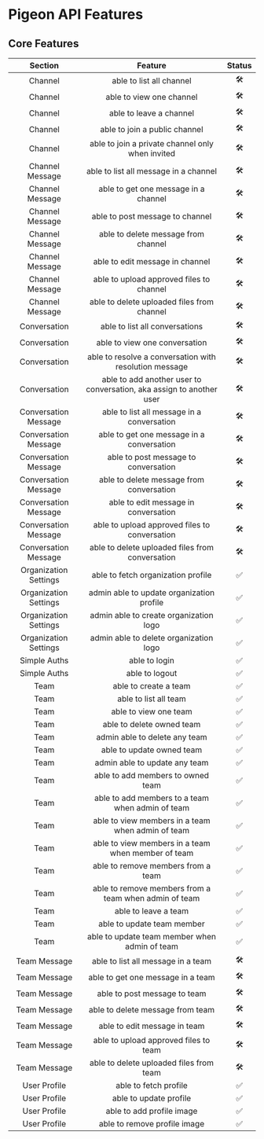 # Pigeon API Features
## Core Features
| Section | Feature | Status |
| :---: | :---: | :---: |
| Channel | able to list all channel | 🛠 |
| Channel | able to view one channel | 🛠 |
| Channel | able to leave a channel | 🛠 |
| Channel | able to join a public channel | 🛠 |
| Channel | able to join a private channel only when invited | 🛠 |
| Channel Message | able to list all message in a channel | 🛠 |
| Channel Message | able to get one message in a channel | 🛠 |
| Channel Message | able to post message to channel | 🛠 |
| Channel Message | able to delete message from channel | 🛠 |
| Channel Message | able to edit message in channel | 🛠 |
| Channel Message | able to upload approved files to channel | 🛠 |
| Channel Message | able to delete uploaded files from channel | 🛠 |
| Conversation | able to list all conversations | 🛠 |
| Conversation | able to view one conversation | 🛠 |
| Conversation | able to resolve a conversation with resolution message | 🛠 |
| Conversation | able to add another user to conversation, aka assign to another user | 🛠 |
| Conversation Message | able to list all message in a conversation | 🛠 |
| Conversation Message | able to get one message in a conversation | 🛠 |
| Conversation Message | able to post message to conversation | 🛠 |
| Conversation Message | able to delete message from conversation | 🛠 |
| Conversation Message | able to edit message in conversation | 🛠 |
| Conversation Message | able to upload approved files to conversation | 🛠 |
| Conversation Message | able to delete uploaded files from conversation | 🛠 |
| Organization Settings | able to fetch organization profile | ✅ |
| Organization Settings | admin able to update organization profile | ✅ |
| Organization Settings | admin able to create organization logo | ✅ |
| Organization Settings | admin able to delete organization logo | ✅ |
| Simple Auths | able to login | ✅ |
| Simple Auths | able to logout | ✅ |
| Team | able to create a team | ✅ |
| Team | able to list all team | ✅ |
| Team | able to view one team | ✅ |
| Team | able to delete owned team | ✅ |
| Team | admin able to delete any team | ✅ |
| Team | able to update owned team | ✅ |
| Team | admin able to update any team | ✅ |
| Team | able to add members to owned team | ✅ |
| Team | able to add members to a team when admin of team | ✅ |
| Team | able to view members in a team when admin of team | ✅ |
| Team | able to view members in a team when member of team | ✅ |
| Team | able to remove members from a team | ✅ |
| Team | able to remove members from a team when admin of team | ✅ |
| Team | able to leave a team | ✅ |
| Team | able to update team member | ✅ |
| Team | able to update team member when admin of team | ✅ |
| Team Message | able to list all message in a team | 🛠 |
| Team Message | able to get one message in a team | 🛠 |
| Team Message | able to post message to team | 🛠 |
| Team Message | able to delete message from team | 🛠 |
| Team Message | able to edit message in team | 🛠 |
| Team Message | able to upload approved files to team | 🛠 |
| Team Message | able to delete uploaded files from team | 🛠 |
| User Profile | able to fetch profile | ✅ |
| User Profile | able to update profile | ✅ |
| User Profile | able to add profile image | ✅ |
| User Profile | able to remove profile image | ✅ |
